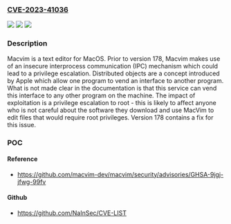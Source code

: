 ### [CVE-2023-41036](https://cve.mitre.org/cgi-bin/cvename.cgi?name=CVE-2023-41036)
![](https://img.shields.io/static/v1?label=Product&message=macvim&color=blue)
![](https://img.shields.io/static/v1?label=Version&message=%3D%20%3C%20178%20&color=brighgreen)
![](https://img.shields.io/static/v1?label=Vulnerability&message=CWE-269%3A%20Improper%20Privilege%20Management&color=brighgreen)

### Description

Macvim is a text editor for MacOS. Prior to version 178, Macvim makes use of an insecure interprocess communication (IPC) mechanism which could lead to a privilege escalation. Distributed objects are a concept introduced by Apple which allow one program to vend an interface to another program. What is not made clear in the documentation is that this service can vend this interface to any other program on the machine. The impact of exploitation is a privilege escalation to root - this is likely to affect anyone who is not careful about the software they download and use MacVim to edit files that would require root privileges. Version 178 contains a fix for this issue.

### POC

#### Reference
- https://github.com/macvim-dev/macvim/security/advisories/GHSA-9jgj-jfwg-99fv

#### Github
- https://github.com/NaInSec/CVE-LIST

